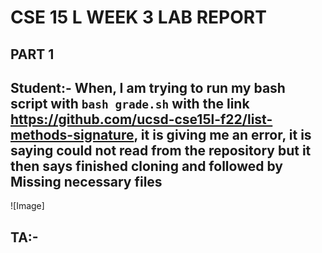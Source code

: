 # CSE 15 L WEEK 3 LAB REPORT 

## PART 1 

## Student:- When, I am trying to run my bash script with ``` bash grade.sh ``` with the link https://github.com/ucsd-cse15l-f22/list-methods-signature, it is giving me an error, it is saying could not read from the repository but it then says finished cloning and followed by Missing necessary files 

![Image]

## TA:- 
